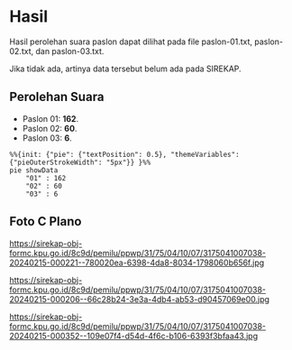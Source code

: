 # Hasil

Hasil perolehan suara paslon dapat dilihat pada file paslon-01.txt, paslon-02.txt, dan paslon-03.txt.

Jika tidak ada, artinya data tersebut belum ada pada SIREKAP.

## Perolehan Suara

 * Paslon 01: **162**.
 * Paslon 02: **60**.
 * Paslon 03: **6**.

```mermaid
%%{init: {"pie": {"textPosition": 0.5}, "themeVariables": {"pieOuterStrokeWidth": "5px"}} }%%
pie showData
    "01" : 162
    "02" : 60
    "03" : 6
```
## Foto C Plano

https://sirekap-obj-formc.kpu.go.id/8c9d/pemilu/ppwp/31/75/04/10/07/3175041007038-20240215-000221--780020ea-6398-4da8-8034-1798060b656f.jpg

https://sirekap-obj-formc.kpu.go.id/8c9d/pemilu/ppwp/31/75/04/10/07/3175041007038-20240215-000206--66c28b24-3e3a-4db4-ab53-d90457069e00.jpg

https://sirekap-obj-formc.kpu.go.id/8c9d/pemilu/ppwp/31/75/04/10/07/3175041007038-20240215-000352--109e07f4-d54d-4f6c-b106-6393f3bfaa43.jpg

